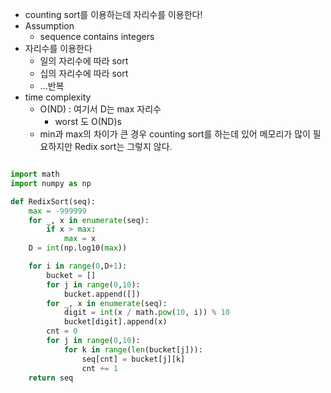- counting sort를 이용하는데 자리수를 이용한다!
- Assumption
    - sequence contains integers
- 자리수를 이용한다
    - 일의 자리수에 따라 sort
    - 십의 자리수에 따라 sort
    - ...반복
- time complexity
    - O(ND) : 여기서 D는 max 자리수
        - worst 도 O(ND)s
    - min과 max의 차이가 큰 경우 counting sort를 하는데 있어 메모리가 많이 필요하지만 Redix sort는 그렇지 않다.

```python

import math
import numpy as np

def RedixSort(seq):
    max = -999999
    for _, x in enumerate(seq):
        if x > max:
            max = x
    D = int(np.log10(max))

    for i in range(0,D+1):
        bucket = []
        for j in range(0,10):
            bucket.append([])
        for _, x in enumerate(seq):
            digit = int(x / math.pow(10, i)) % 10
            bucket[digit].append(x)
        cnt = 0
        for j in range(0,10):
            for k in range(len(bucket[j])):
                seq[cnt] = bucket[j][k]
                cnt += 1
    return seq


```